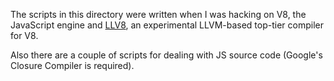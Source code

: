 The scripts in this directory were written when I was hacking on V8, the JavaScript engine
and [LLV8](https://github.com/ispras/llv8), an experimental LLVM-based top-tier compiler for V8.

Also there are a couple of scripts for dealing with JS source code (Google's Closure Compiler is required).

